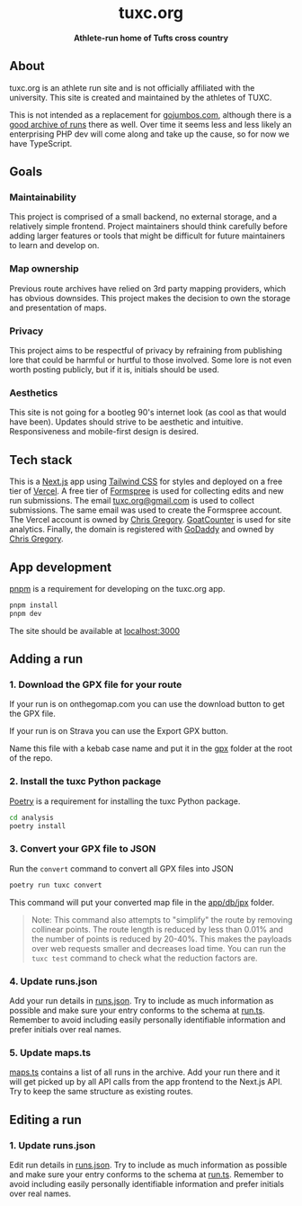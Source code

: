 <div align="center">
    <h1>tuxc.org</h1>
    <p>
        <strong>Athlete-run home of Tufts cross country</strong>
    </p>
</div>

## About

tuxc.org is an athlete run site and is not officially affiliated with the university. This site is created and maintained by the athletes of TUXC.

This is not intended as a replacement for [gojumbos.com](https://www.gojumbos.com), although there is a [good archive of runs](https://www.gojumbos.com/maps.php) there as well. Over time it seems less and less likely an enterprising PHP dev will come along and take up the cause, so for now we have TypeScript.

## Goals

### Maintainability

This project is comprised of a small backend, no external storage, and a relatively simple frontend. Project maintainers should think carefully before adding larger features or tools that might be difficult for future maintainers to learn and develop on.

### Map ownership

Previous route archives have relied on 3rd party mapping providers, which has obvious downsides. This project makes the decision to own the storage and presentation of maps.

### Privacy

This project aims to be respectful of privacy by refraining from publishing lore that could be harmful or hurtful to those involved. Some lore is not even worth posting publicly, but if it is, initials should be used.

### Aesthetics

This site is not going for a bootleg 90's internet look (as cool as that would have been). Updates should strive to be aesthetic and intuitive. Responsiveness and mobile-first design is desired.

## Tech stack

This is a [Next.js](https://nextjs.org) app using [Tailwind CSS](https://tailwindcss.com) for styles and deployed on a free tier of [Vercel](https://vercel.com). A free tier of [Formspree](https://formspree.io) is used for collecting edits and new run submissions. The email <tuxc.org@gmail.com> is used to collect submissions. The same email was used to create the Formspree account. The Vercel account is owned by [Chris Gregory](mailto:christopher.b.gregory@gmail.com). [GoatCounter](https://www.goatcounter.com) is used for site analytics. Finally, the domain is registered with [GoDaddy](https://www.godaddy.com/) and owned by [Chris Gregory](mailto:christopher.b.gregory@gmail.com).

## App development

[pnpm](https://pnpm.io/installation) is a requirement for developing on the tuxc.org app.

```bash
pnpm install
pnpm dev
```

The site should be available at [localhost:3000](http://localhost:3000)

## Adding a run

### 1. Download the GPX file for your route

If your run is on onthegomap.com you can use the download button to get the GPX file.

If your run is on Strava you can use the Export GPX button.

Name this file with a kebab case name and put it in the [gpx](gpx) folder at the root of the repo.

### 2. Install the tuxc Python package

[Poetry](https://python-poetry.org/docs/#installation) is a requirement for installing the tuxc Python package.

```bash
cd analysis
poetry install
```

### 3. Convert your GPX file to JSON

Run the `convert` command to convert all GPX files into JSON

```bash
poetry run tuxc convert
```

This command will put your converted map file in the [app/db/jpx](app/db/jpx) folder.

> Note: This command also attempts to "simplify" the route by removing collinear points. The route length is reduced by less than 0.01% and the number of points is reduced by 20-40%. This makes the payloads over web requests smaller and decreases load time. You can run the `tuxc test` command to check what the reduction factors are.

### 4. Update runs.json

Add your run details in [runs.json](app/db/runs.json). Try to include as much information as possible and make sure your entry conforms to the schema at [run.ts](app/lib/models/run.ts). Remember to avoid including easily personally identifiable information and prefer initials over real names.

### 5. Update maps.ts

[maps.ts](app/db/maps.ts) contains a list of all runs in the archive. Add your run there and it will get picked up by all API calls from the app frontend to the Next.js API. Try to keep the same structure as existing routes.

## Editing a run

### 1. Update runs.json

Edit run details in [runs.json](app/db/runs.json). Try to include as much information as possible and make sure your entry conforms to the schema at [run.ts](app/lib/models/run.ts). Remember to avoid including easily personally identifiable information and prefer initials over real names.

